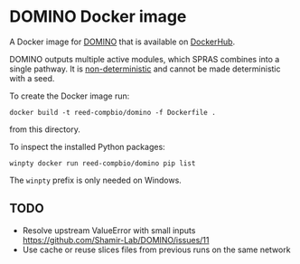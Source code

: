 # DOMINO Docker image

A Docker image for [DOMINO](https://github.com/Shamir-Lab/DOMINO) that is available on [DockerHub](https://hub.docker.com/repository/docker/reed-compbio/domino).

DOMINO outputs multiple active modules, which SPRAS combines into a single pathway.
It is [non-deterministic](https://github.com/Shamir-Lab/DOMINO/issues/5) and cannot be made deterministic with a seed.

To create the Docker image run:
```
docker build -t reed-compbio/domino -f Dockerfile .
```
from this directory.

To inspect the installed Python packages:
```
winpty docker run reed-compbio/domino pip list
```
The `winpty` prefix is only needed on Windows.

## TODO
- Resolve upstream ValueError with small inputs https://github.com/Shamir-Lab/DOMINO/issues/11
- Use cache or reuse slices files from previous runs on the same network
